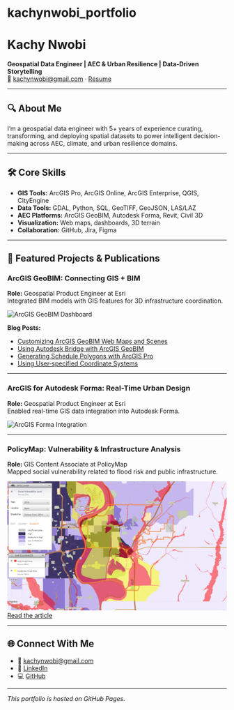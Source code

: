 # kachynwobi_portfolio
# Kachy Nwobi

**Geospatial Data Engineer | AEC & Urban Resilience | Data-Driven Storytelling**  
📧 kachynwobi@gmail.com · [Resume](#)

---

## 🔍 About Me

I’m a geospatial data engineer with 5+ years of experience curating, transforming, and deploying spatial datasets to power intelligent decision-making across AEC, climate, and urban resilience domains.

---

## 🛠️ Core Skills

- **GIS Tools:** ArcGIS Pro, ArcGIS Online, ArcGIS Enterprise, QGIS, CityEngine  
- **Data Tools:** GDAL, Python, SQL, GeoTIFF, GeoJSON, LAS/LAZ  
- **AEC Platforms:** ArcGIS GeoBIM, Autodesk Forma, Revit, Civil 3D  
- **Visualization:** Web maps, dashboards, 3D terrain  
- **Collaboration:** GitHub, Jira, Figma  

---

## 📌 Featured Projects & Publications

### ArcGIS GeoBIM: Connecting GIS + BIM  
**Role:** Geospatial Product Engineer at Esri  
Integrated BIM models with GIS features for 3D infrastructure coordination.

![ArcGIS GeoBIM Dashboard](images/geobim-dashboard.png)

**Blog Posts:**  
- [Customizing ArcGIS GeoBIM Web Maps and Scenes](https://www.esri.com/arcgis-blog/products/geobim/aec/customizing-geobim-web-maps-and-scenes)  
- [Using Autodesk Bridge with ArcGIS GeoBIM](https://www.esri.com/arcgis-blog/products/arcgis-geobim/3d-gis/using-autodesk-bridge-with-arcgis-geobim/)  
- [Generating Schedule Polygons with ArcGIS Pro](https://www.esri.com/arcgis-blog/products/arcgis-pro/3d-gis/generating-schedule-polygons-in-arcgis-pro/)  
- [Using User‑specified Coordinate Systems](https://www.esri.com/arcgis-blog/products/arcgis-geobim/3d-gis/using-user-specified-coordinate-systems-in-arcgis-geobim/)  

---

### ArcGIS for Autodesk Forma: Real-Time Urban Design  
**Role:** Geospatial Product Engineer at Esri  
Enabled real-time GIS data integration into Autodesk Forma.

![ArcGIS Forma Integration](images/forma-integration.png)

---

### PolicyMap: Vulnerability & Infrastructure Analysis  
**Role:** GIS Content Associate at PolicyMap  
Mapped social vulnerability related to flood risk and public infrastructure.

![Midwest Floods Vulnerability Map](image/policymap_project.png)  
[Read the article](https://www.policymap.com/2023/08/flooding-and-vulnerability/)

---

## 🌐 Connect With Me  
- 📧 [kachynwobi@gmail.com](mailto:kachynwobi@gmail.com)  
- 💼 [LinkedIn](#)  
- 💻 [GitHub](#)

---

_This portfolio is hosted on GitHub Pages._
